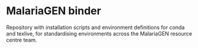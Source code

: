 # MalariaGEN binder

Repository with installation scripts and environment definitions for conda and texlive, 
for standardising environments across the MalariaGEN resource centre team.
